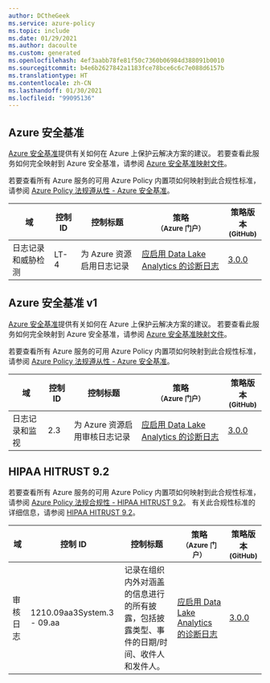 ```yaml
---
author: DCtheGeek
ms.service: azure-policy
ms.topic: include
ms.date: 01/29/2021
ms.author: dacoulte
ms.custom: generated
ms.openlocfilehash: 4ef3aabb78fe81f50c7360b06984d388091b0010
ms.sourcegitcommit: b4e6b2627842a1183fce78bce6c6c7e088d6157b
ms.translationtype: HT
ms.contentlocale: zh-CN
ms.lasthandoff: 01/30/2021
ms.locfileid: "99095136"
---
```

## <a name="azure-security-benchmark"></a>Azure 安全基准

[Azure 安全基准](../../../../articles/security/benchmarks/overview.md)提供有关如何在 Azure 上保护云解决方案的建议。 若要查看此服务如何完全映射到 Azure 安全基准，请参阅 [Azure 安全基准映射文件](https://github.com/MicrosoftDocs/SecurityBenchmarks/tree/master/Azure%20Offer%20Security%20Baselines)。

若要查看所有 Azure 服务的可用 Azure Policy 内置项如何映射到此合规性标准，请参阅 [Azure Policy 法规遵从性 - Azure 安全基准](../../../../articles/governance/policy/samples/azure-security-benchmark.md)。

|域 |控制 ID |控制标题 |策略<br /><sub>（Azure 门户）</sub> |策略版本<br /><sub>(GitHub)</sub>  |
|---|---|---|---|---|
|日志记录和威胁检测 |LT-4 |为 Azure 资源启用日志记录 |[应启用 Data Lake Analytics 的诊断日志](https://portal.azure.com/#blade/Microsoft_Azure_Policy/PolicyDetailBlade/definitionId/%2Fproviders%2FMicrosoft.Authorization%2FpolicyDefinitions%2Fc95c74d9-38fe-4f0d-af86-0c7d626a315c) |[3.0.0](https://github.com/Azure/azure-policy/blob/master/built-in-policies/policyDefinitions/Data%20Lake/DataLakeAnalytics_AuditDiagnosticLog_Audit.json) |

## <a name="azure-security-benchmark-v1"></a>Azure 安全基准 v1

[Azure 安全基准](../../../../articles/security/benchmarks/overview.md)提供有关如何在 Azure 上保护云解决方案的建议。 若要查看此服务如何完全映射到 Azure 安全基准，请参阅 [Azure 安全基准映射文件](https://github.com/MicrosoftDocs/SecurityBenchmarks/tree/master/Azure%20Offer%20Security%20Baselines)。

若要查看所有 Azure 服务的可用 Azure Policy 内置项如何映射到此合规性标准，请参阅 [Azure Policy 法规遵从性 - Azure 安全基准](../../../../articles/governance/policy/samples/azure-security-benchmark.md)。

|域 |控制 ID |控制标题 |策略<br /><sub>（Azure 门户）</sub> |策略版本<br /><sub>(GitHub)</sub>  |
|---|---|---|---|---|
|日志记录和监视 |2.3 |为 Azure 资源启用审核日志记录 |[应启用 Data Lake Analytics 的诊断日志](https://portal.azure.com/#blade/Microsoft_Azure_Policy/PolicyDetailBlade/definitionId/%2Fproviders%2FMicrosoft.Authorization%2FpolicyDefinitions%2Fc95c74d9-38fe-4f0d-af86-0c7d626a315c) |[3.0.0](https://github.com/Azure/azure-policy/blob/master/built-in-policies/policyDefinitions/Data%20Lake/DataLakeAnalytics_AuditDiagnosticLog_Audit.json) |

## <a name="hipaa-hitrust-92"></a>HIPAA HITRUST 9.2

若要查看所有 Azure 服务的可用 Azure Policy 内置项如何映射到此合规性标准，请参阅 [Azure Policy 法规合规性 - HIPAA HITRUST 9.2](../../../../articles/governance/policy/samples/hipaa-hitrust-9-2.md)。
有关此合规性标准的详细信息，请参阅 [HIPAA HITRUST 9.2](https://www.hhs.gov/hipaa/for-professionals/security/laws-regulations/index.html)。

|域 |控制 ID |控制标题 |策略<br /><sub>（Azure 门户）</sub> |策略版本<br /><sub>(GitHub)</sub>  |
|---|---|---|---|---|
|审核日志 |1210.09aa3System.3 - 09.aa |记录在组织内外对涵盖的信息进行的所有披露，包括披露类型、事件的日期/时间、收件人和发件人。 |[应启用 Data Lake Analytics 的诊断日志](https://portal.azure.com/#blade/Microsoft_Azure_Policy/PolicyDetailBlade/definitionId/%2Fproviders%2FMicrosoft.Authorization%2FpolicyDefinitions%2Fc95c74d9-38fe-4f0d-af86-0c7d626a315c) |[3.0.0](https://github.com/Azure/azure-policy/blob/master/built-in-policies/policyDefinitions/Data%20Lake/DataLakeAnalytics_AuditDiagnosticLog_Audit.json) |

